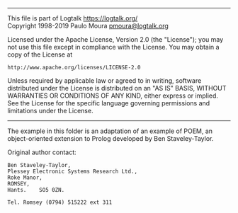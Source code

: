 ________________________________________________________________________

This file is part of Logtalk <https://logtalk.org/>  
Copyright 1998-2019 Paulo Moura <pmoura@logtalk.org>

Licensed under the Apache License, Version 2.0 (the "License");
you may not use this file except in compliance with the License.
You may obtain a copy of the License at

    http://www.apache.org/licenses/LICENSE-2.0

Unless required by applicable law or agreed to in writing, software
distributed under the License is distributed on an "AS IS" BASIS,
WITHOUT WARRANTIES OR CONDITIONS OF ANY KIND, either express or implied.
See the License for the specific language governing permissions and
limitations under the License.
________________________________________________________________________


The example in this folder is an adaptation of an example of POEM, an 
object-oriented extension to Prolog developed by Ben Staveley-Taylor.

Original author contact:

	Ben Staveley-Taylor,
	Plessey Electronic Systems Research Ltd.,
	Roke Manor,
	ROMSEY,
	Hants.    SO5 0ZN.

	Tel. Romsey (0794) 515222 ext 311
